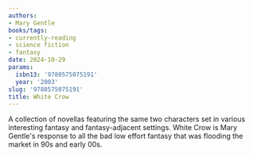 ```yaml
---
authors:
- Mary Gentle
books/tags:
- currently-reading
- science fiction
- fantasy
date: 2024-10-29
params:
  isbn13: '9780575075191'
  year: '2003'
slug: '9780575075191'
title: White Crow
---
```


A collection of novellas featuring the same two characters set in various interesting fantasy and fantasy-adjacent settings. White Crow is Mary Gentle's response to all the bad low effort fantasy that was flooding the market in 90s and early 00s.

<!--more-->
